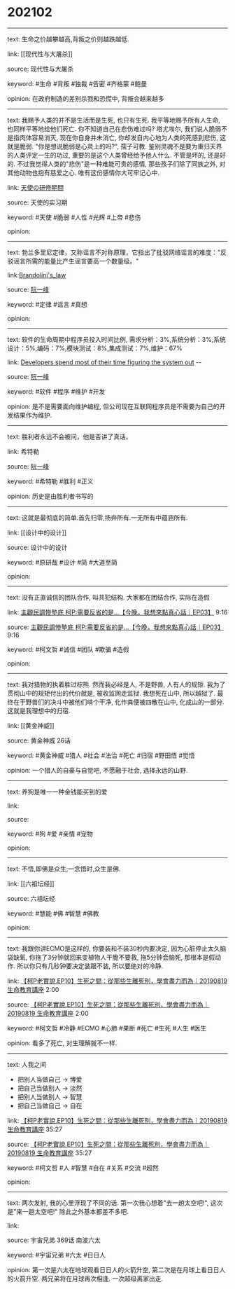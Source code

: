 # 202102

---

text: 生命之价越攀越高,背叛之价则越跌越低.

link: [[现代性与大屠杀]]

source: 现代性与大屠杀

keyword: #生命 #背叛 #独裁 #告密 #齐格蒙 #鲍曼

opinion: 在政府制造的差别杀戮和恐慌中, 背叛会越来越多

---

text: 我赐予人类的并不是生活而是生死, 也只有生死. 我平等地赐予所有人生命, 也同样平等地给他们死亡. 你不知道自己在悲伤难过吗? 塔尤埃尔, 我们说人脆弱不是指肉体容易消灭, 现在你自身并未消亡, 你却发自内心地为人类的死感到悲伤, 这就是脆弱. "你是想说脆弱是心灵上的吗?", 孺子可教. 鉴别灵魂不是要为重归天界的人类评定一生的功过, 重要的是这个人类曾经给予他人什么. 不管是坏的, 还是好的. 不过我觉得人类的"悲伤"是一种难能可贵的感情, 那些孩子们除了同族之外, 对其他动物也抱有慈爱之心. 唯有这份感情你大可牢记心中.

link: [天使の研修期間](https://manba.co.jp/topics/27719)

source: 天使的实习期

keyword: #天使 #脆弱 #人性 #光辉 #上帝 #悲伤

opinion:

---

text: 勃兰多里尼定律，又称谣言不对称原理，它指出了批驳网络谣言的难度："反驳谣言所需的能量比产生谣言要高一个数量级。"

link:[Brandolini's_law](https://en.wikipedia.org/wiki/Brandolini%27s_law)

source: [阮一峰](http://www.ruanyifeng.com/blog/2021/02/weekly-issue-145.html)

keyword: #定律 #谣言 #真想

opinion:

---

text: 软件的生命周期中程序员投入时间比例, 需求分析：3%,系统分析：3%,系统设计：5%,编码：7%,模块测试：8%,集成测试：7%,维护：67%

link: [Developers spend most of their time figuring the system out](https://blog.feenk.com/developers-spend-most-of-their-time-figuri-7aj1ocjhe765vvlln8qqbuhto/) -- <Principles of software engineering and design>

source: [阮一峰](http://www.ruanyifeng.com/blog/2021/02/weekly-issue-145.html)

keyword: #软件 #程序 #维护 #开发

opinion: 是不是需要面向维护编程, 但公司现在互联网程序员是不需要为自己的开发结果作为维护.

---

text: 胜利者永远不会被问，他是否讲了真话。

link: 希特勒

source: [阮一峰](http://www.ruanyifeng.com/blog/2020/02/weekly-issue-94.html)

keyword: #希特勒 #胜利 #正义

opinion: 历史是由胜利者书写的

---

text: 这就是最彻底的简单.首先归零,扬弃所有.一无所有中蕴涵所有.

link: [[设计中的设计]]

source: 设计中的设计

keyword: #原研哉 #设计 #简 #大道至简

opinion:

---

text: 没有正直诚信的团队合作, 叫共犯结构. 大家都在团结合作, 实际在造假

link: [主觀民調慘墊底 柯P:需要反省的是…【今晚，我想來點真心話｜EP03】](https://www.youtube.com/watch?v=7KIhneF2qZM) 9:16

source: [主觀民調慘墊底 柯P:需要反省的是…【今晚，我想來點真心話｜EP03】](https://www.youtube.com/watch?v=7KIhneF2qZM) 9:16

keyword: #柯文哲 #诚信 #团队 #欺骗 #造假

opinion:

---

text: 我对猎物的执着胜过棕熊. 然而我必经是人, 不是野兽, 人有人的规矩. 我为了贯彻山中的规矩付出的代价就是, 被收监网走监狱. 我想死在山中, 所以越狱了. 最终在于野兽们的决斗中被他们啃个干净, 化作粪便被四散在山中, 化成山的一部分. 这就是我理想中的归宿.

link: [[黄金神威]]

source: 黄金神威 26话

keyword: #黄金神威 #猎人 #社会 #法治 #死亡 #归宿 #野田悟 #觉悟

opinion: 一个猎人的自豪与自觉吧, 不愿融于社会, 选择永远的山野.

---

text: 养狗是唯一一种金钱能买到的爱

link:

source:

keyword: #狗 #爱 #亲情 #宠物

opinion:

---

text: 不悟,即佛是众生;一念悟时,众生是佛.

link: [[六祖坛经]]

source: 六祖坛经

keyword: #慧能 #佛 #智慧 #佛教

opinion:

---

text: 我跟你讲ECMO是这样的, 你要装和不装30秒内要决定, 因为心脏停止太久脑袋缺氧, 你拖了3分钟就回来变植物人干脆不要救, 拖5分钟会脑死, 那根本是假动作. 所以你只有几秒钟要决定装跟不装, 所以要绝对的冷静.

link: [【柯P老實說.EP10】生死之間：從那些生離死別，學會盡力而為｜20190819 生命教育講座](https://www.youtube.com/watch?v=fZ6PDIeXpaw)  2:00

source:  [【柯P老實說.EP10】生死之間：從那些生離死別，學會盡力而為｜20190819 生命教育講座](https://www.youtube.com/watch?v=fZ6PDIeXpaw) 2:00

keyword: #柯文哲 #冷静 #ECMO #心肺 #果断 #死亡 #生死 #人生 #医生

opinion: 看多了死亡, 对生理解就不一样.

---

text: 人我之间

* 把别人当做自己 \-\> 博爱
* 把自己当做别人 \-\> 淡然
* 把别人当做别人 \-\> 智慧
* 把自己当做自己 \-\> 自在

link: [【柯P老實說.EP10】生死之間：從那些生離死別，學會盡力而為｜20190819 生命教育講座](https://www.youtube.com/watch?v=fZ6PDIeXpaw)  35:27

source:  [【柯P老實說.EP10】生死之間：從那些生離死別，學會盡力而為｜20190819 生命教育講座](https://www.youtube.com/watch?v=fZ6PDIeXpaw) 35:27

keyword: #柯文哲 #人 #智慧 #自在 #关系 #交流 #超然

opinion:

---

text: 两次发射, 我的心里浮现了不同的话. 第一次我心想着"去一趟太空吧!", 这次是"来一趟太空吧!" 除此之外基本都差不多吧.

link:

source: 宇宙兄弟 369话 南波六太

keyword: #宇宙兄弟 #六太 #日日人

opinion: 第一次是六太在地球观看日日人的火箭升空, 第二次是在月球上看日日人的火箭升空. 两兄弟将在月球再次相逢. 一次超级离家出走.
